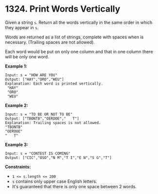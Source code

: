 # 1324. Print Words Vertically

Given a string `s`. Return all the words vertically in the same order in which they appear in `s`.

Words are returned as a list of strings, complete with spaces when is necessary. (Trailing spaces are not allowed).

Each word would be put on only one column and that in one column there will be only one word.

**Example 1:**

```()
Input: s = "HOW ARE YOU"
Output: ["HAY","ORO","WEU"]
Explanation: Each word is printed vertically. 
 "HAY"
 "ORO"
 "WEU"
```

**Example 2:**

```()
Input: s = "TO BE OR NOT TO BE"
Output: ["TBONTB","OEROOE","   T"]
Explanation: Trailing spaces is not allowed. 
"TBONTB"
"OEROOE"
"   T"
```

**Example 3:**

```()
Input: s = "CONTEST IS COMING"
Output: ["CIC","OSO","N M","T I","E N","S G","T"]
```

**Constraints:**

- `1 <= s.length <= 200`
- `s` contains only upper case English letters.
- It's guaranteed that there is only one space between 2 words.
